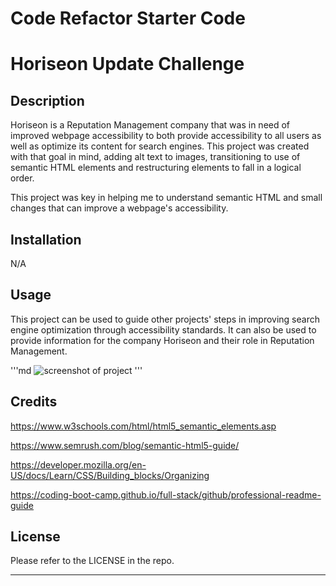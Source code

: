# Code Refactor Starter Code

# Horiseon Update Challenge

## Description

Horiseon is a Reputation Management company that was in need of improved webpage accessibility to both provide accessibility to all users as well as optimize its content for search engines. This project was created with that goal in mind, adding alt text to images, transitioning to use of semantic HTML elements and restructuring elements to fall in a logical order. 

This project was key in helping me to understand semantic HTML and small changes that can improve a webpage's accessibility. 

## Installation

N/A

## Usage

This project can be used to guide other projects' steps in improving search engine optimization through accessibility standards. It can also be used to provide information for the company Horiseon and their role in Reputation Management. 

'''md
![screenshot of project](/assets/images/Screenshot%202023-10-22%20204420.png)
'''

## Credits

https://www.w3schools.com/html/html5_semantic_elements.asp

https://www.semrush.com/blog/semantic-html5-guide/

https://developer.mozilla.org/en-US/docs/Learn/CSS/Building_blocks/Organizing

https://coding-boot-camp.github.io/full-stack/github/professional-readme-guide

## License

Please refer to the LICENSE in the repo.

---
